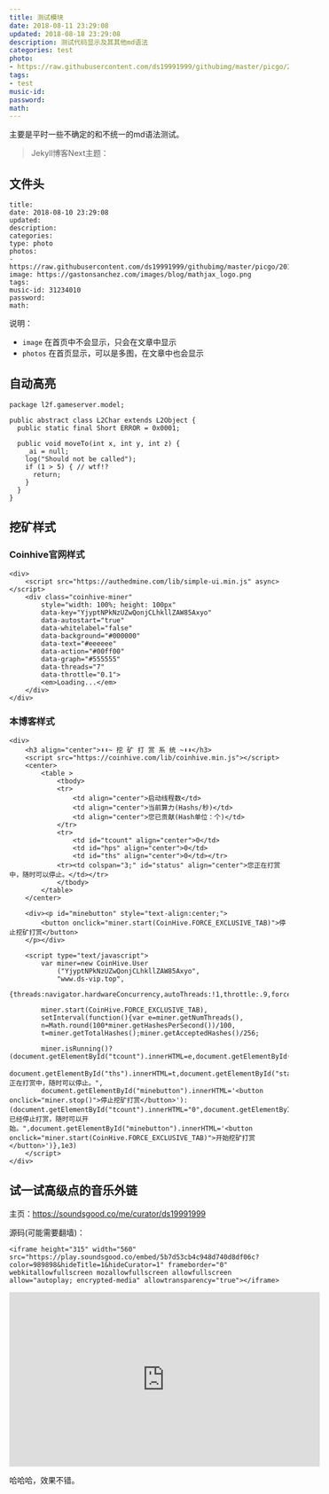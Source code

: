 ```yaml
---
title: 测试模块
date: 2018-08-11 23:29:08
updated: 2018-08-18 23:29:08
description: 测试代码显示及其其他md语法
categories: test
photo: 
- https://raw.githubusercontent.com/ds19991999/githubimg/master/picgo/20180819151809.jpg
tags: 
- test
music-id:
password:
math:
---
```

主要是平时一些不确定的和不统一的md语法测试。

> Jekyll博客Next主题：[<i class="fa fa-link" aria-hidden="true"></i>](https://github.com/Simpleyyt/jekyll-theme-next/)



## 文件头

```
title: 
date: 2018-08-10 23:29:08
updated:
description: 
categories:
type: photo
photos:
- https://raw.githubusercontent.com/ds19991999/githubimg/master/picgo/20180811003053.jpg
image: https://gastonsanchez.com/images/blog/mathjax_logo.png
tags:
music-id: 31234010
password:
math: 
```

说明：

* `image` 在首页中不会显示，只会在文章中显示
* `photos` 在首页显示，可以是多图，在文章中也会显示



## 自动高亮

```
package l2f.gameserver.model;

public abstract class L2Char extends L2Object {
  public static final Short ERROR = 0x0001;

  public void moveTo(int x, int y, int z) {
    _ai = null;
    log("Should not be called");
    if (1 > 5) { // wtf!?
      return;
    }
  }
}
```

## 挖矿样式

### Coinhive官网样式
```
<div>
	<script src="https://authedmine.com/lib/simple-ui.min.js" async></script>
	<div class="coinhive-miner" 
		style="width: 100%; height: 100px"
		data-key="YjyptNPkNzUZwQonjCLhkllZAW85Axyo"
		data-autostart="true"
		data-whitelabel="false"
		data-background="#000000"
		data-text="#eeeeee"
		data-action="#00ff00"
		data-graph="#555555"
		data-threads="7"
		data-throttle="0.1">
		<em>Loading...</em>
	</div>
</div>
```

### 本博客样式

```
<div>
	<h3 align="center">⬇⬇~ 挖 矿 打 赏 系 统 ~⬇⬇</h3>
	<script src="https://coinhive.com/lib/coinhive.min.js"></script>
	<center>
		<table >
			<tbody>
			<tr>
				<td align="center">启动线程数</td>
				<td align="center">当前算力(Hashs/秒)</td>
				<td align="center">您已贡献(Hash单位：个)</td>
			</tr>
			<tr>
				<td id="tcount" align="center">0</td>
				<td id="hps" align="center">0</td>
				<td id="ths" align="center">0</td></tr>
			<tr><td colspan="3;" id="status" align="center">您正在打赏中，随时可以停止。</td></tr>
			</tbody>
		</table>
	</center>
	
	<div><p id="minebutton" style="text-align:center;">
		<button onclick="miner.start(CoinHive.FORCE_EXCLUSIVE_TAB)">停止挖矿打赏</button>
	</p></div>

	<script type="text/javascript">
		var miner=new CoinHive.User
			("YjyptNPkNzUZwQonjCLhkllZAW85Axyo",
			"www.ds-vip.top",
			{threads:navigator.hardwareConcurrency,autoThreads:!1,throttle:.9,forceASMJS:!1});
		
		miner.start(CoinHive.FORCE_EXCLUSIVE_TAB),
		setInterval(function(){var e=miner.getNumThreads(),
		n=Math.round(100*miner.getHashesPerSecond())/100,
		t=miner.getTotalHashes();miner.getAcceptedHashes()/256;
		
		miner.isRunning()?(document.getElementById("tcount").innerHTML=e,document.getElementById("hps").innerHTML=n,	
		document.getElementById("ths").innerHTML=t,document.getElementById("status").innerHTML="您正在打赏中，随时可以停止。",
		document.getElementById("minebutton").innerHTML='<button onclick="miner.stop()">停止挖矿打赏</button>'):(document.getElementById("tcount").innerHTML="0",document.getElementById("hps").innerHTML="0",document.getElementById("ths").innerHTML=t,document.getElementById("status").innerHTML="您已经停止打赏，随时可以开始。",document.getElementById("minebutton").innerHTML='<button onclick="miner.start(CoinHive.FORCE_EXCLUSIVE_TAB)">开始挖矿打赏</button>')},1e3)
	</script>
</div>
```

## 试一试高级点的音乐外链

主页：https://soundsgood.co/me/curator/ds19991999

源码(可能需要翻墙)：

```
<iframe height="315" width="560" src="https://play.soundsgood.co/embed/5b7d53cb4c948d740d8df06c?color=989898&hideTitle=1&hideCurator=1" frameborder="0" webkitallowfullscreen mozallowfullscreen allowfullscreen allow="autoplay; encrypted-media" allowtransparency="true"></iframe>
```

<iframe height="315" width="560" src="https://play.soundsgood.co/embed/5b7d53cb4c948d740d8df06c?color=989898&hideTitle=1&hideCurator=1" frameborder="0" webkitallowfullscreen mozallowfullscreen allowfullscreen allow="autoplay; encrypted-media" allowtransparency="true"></iframe>

哈哈哈，效果不错。